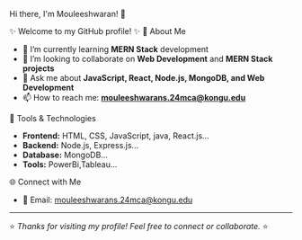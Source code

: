 Hi there, I'm Mouleeshwaran! 👋

✨ Welcome to my GitHub profile! ✨
🚀 About Me

- 🌱 I’m currently learning **MERN Stack** development
- 👯 I’m looking to collaborate on **Web Development** and **MERN Stack projects**
- 💬 Ask me about **JavaScript, React, Node.js, MongoDB, and Web Development**
- 📫 How to reach me: **mouleeshwarans.24mca@kongu.edu**

 🔧 Tools & Technologies
- **Frontend:** HTML, CSS, JavaScript, java, React.js...
- **Backend:** Node.js, Express.js...
- **Database:** MongoDB...
- **Tools:** PowerBi,Tableau...

 🌐 Connect with Me
- 📩 Email: mouleeshwarans.24mca@kongu.edu

---

⭐ _Thanks for visiting my profile! Feel free to connect or collaborate._ ⭐
